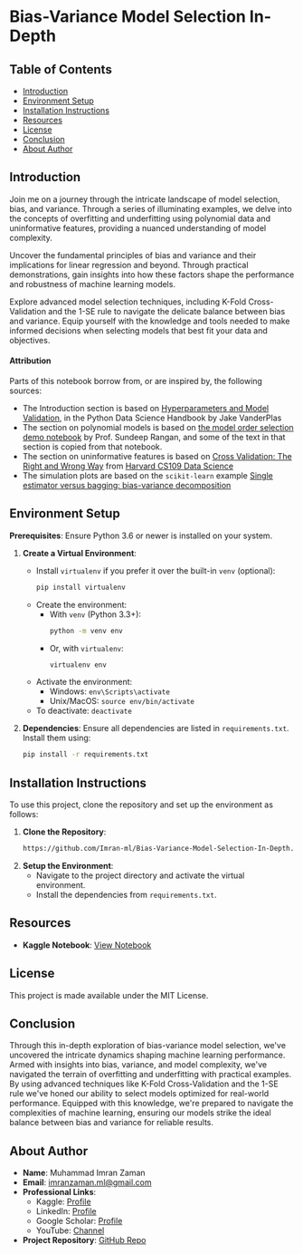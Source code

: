 # Bias-Variance Model Selection In-Depth

## Table of Contents

- [Introduction](#introduction)
- [Environment Setup](#environment-setup)
- [Installation Instructions](#installation-instructions)
- [Resources](#resources)
- [License](#license)
- [Conclusion](#conclusion)
- [About Author](#about-author)

## Introduction

Join me on a journey through the intricate landscape of model selection, bias, and variance. Through a series of illuminating examples, we delve into the concepts of overfitting and underfitting using polynomial data and uninformative features, providing a nuanced understanding of model complexity.

Uncover the fundamental principles of bias and variance and their implications for linear regression and beyond. Through practical demonstrations, gain insights into how these factors shape the performance and robustness of machine learning models.

Explore advanced model selection techniques, including K-Fold Cross-Validation and the 1-SE rule to navigate the delicate balance between bias and variance. Equip yourself with the knowledge and tools needed to make informed decisions when selecting models that best fit your data and objectives.

#### Attribution

Parts of this notebook borrow from, or are inspired by, the following
sources:

-   The Introduction section is based on [Hyperparameters and Model
    Validation](https://jakevdp.github.io/PythonDataScienceHandbook/05.03-hyperparameters-and-model-validation.html),
    in the Python Data Science Handbook by Jake VanderPlas
-   The section on polynomial models is based on [the model order
    selection demo
    notebook](https://colab.research.google.com/github/sdrangan/introml/blob/master/unit04_model_sel/demo_polyfit.ipynb)
    by Prof. Sundeep Rangan, and some of the text in that section is
    copied from that notebook.
-   The section on uninformative features is based on [Cross Validation:
    The Right and Wrong
    Way](http://nbviewer.ipython.org/urls/raw.github.com/cs109/content/master/lec_10_cross_val.ipynb)
    from [Harvard CS109 Data Science](https://github.com/cs109/content)
-   The simulation plots are based on the `scikit-learn` example [Single
    estimator versus bagging: bias-variance
    decomposition](https://scikit-learn.org/stable/auto_examples/ensemble/plot_bias_variance.html#sphx-glr-auto-examples-ensemble-plot-bias-variance-py)

## Environment Setup

**Prerequisites**: Ensure Python 3.6 or newer is installed on your system.

1. **Create a Virtual Environment**:
    - Install `virtualenv` if you prefer it over the built-in `venv` (optional):
        ```bash
        pip install virtualenv
        ```
    - Create the environment:
        - With `venv` (Python 3.3+):
            ```bash
            python -m venv env
            ```
        - Or, with `virtualenv`:
            ```bash
            virtualenv env
            ```
    - Activate the environment:
        - Windows: `env\Scripts\activate`
        - Unix/MacOS: `source env/bin/activate`
    - To deactivate: `deactivate`

2. **Dependencies**:
    Ensure all dependencies are listed in `requirements.txt`. Install them using:
    ```bash
    pip install -r requirements.txt
    ```

## Installation Instructions

To use this project, clone the repository and set up the environment as follows:

1. **Clone the Repository**:
    ```bash
    https://github.com/Imran-ml/Bias-Variance-Model-Selection-In-Depth.git
    ```
2. **Setup the Environment**:
    - Navigate to the project directory and activate the virtual environment.
    - Install the dependencies from `requirements.txt`.


## Resources

- **Kaggle Notebook**: [View Notebook](https://www.kaggle.com/code/muhammadimran112233/bias-variance-model-selection-in-depth)

## License

This project is made available under the MIT License.

## Conclusion

Through this in-depth exploration of bias-variance model selection, we've uncovered the intricate dynamics shaping machine learning performance. Armed with insights into bias, variance, and model complexity, we've navigated the terrain of overfitting and underfitting with practical examples. By using advanced techniques like K-Fold Cross-Validation and the 1-SE rule we've honed our ability to select models optimized for real-world performance. Equipped with this knowledge, we're prepared to navigate the complexities of machine learning, ensuring our models strike the ideal balance between bias and variance for reliable results.

## About Author

- **Name**: Muhammad Imran Zaman
- **Email**: [imranzaman.ml@gmail.com](mailto:imranzaman.ml@gmail.com)
- **Professional Links**:
    - Kaggle: [Profile](https://www.kaggle.com/muhammadimran112233)
    - LinkedIn: [Profile](linkedin.com/in/muhammad-imran-zaman)
    - Google Scholar: [Profile](https://scholar.google.com/citations?user=ulVFpy8AAAAJ&hl=en)
    - YouTube: [Channel](https://www.youtube.com/@consolioo)
- **Project Repository**: [GitHub Repo](https://github.com/Imran-ml/Bias-Variance-Model-Selection-In-Depth.git)
